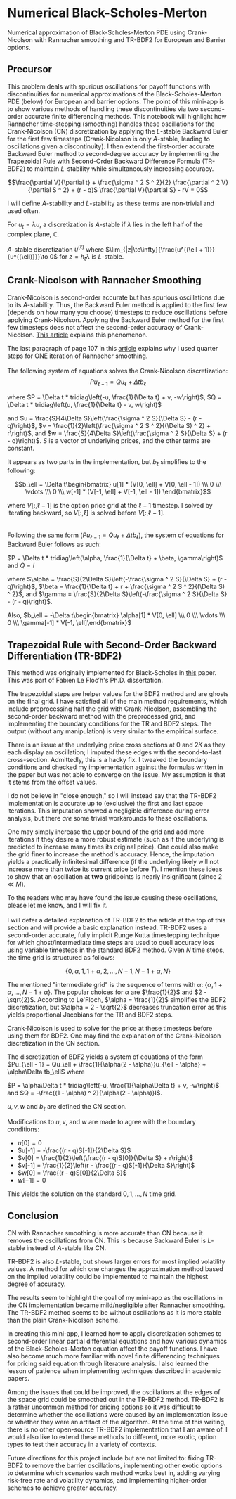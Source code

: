 # Numerical Black-Scholes-Merton
Numerical approximation of Black-Scholes-Merton PDE using Crank-Nicolson with Rannacher smoothing and TR-BDF2 for European and Barrier options.

## Precursor
This problem deals with spurious oscillations for payoff functions with discontinuities for numerical approximations of the Black-Scholes-Merton PDE (below) for European and barrier options. The point of this mini-app is to show various methods of handling these discontinuities via two second-order accurate finite differencing methods. This notebook will highlight how Rannacher time-stepping (smoothing) handles these oscillations for the Crank-Nicolson (CN) discretization by applying the $L$-stable Backward Euler for the first few timesteps (Crank-Nicolson is only $A$-stable, leading to oscillations given a discontinuity). I then extend the first-order accurate Backward Euler method to second-degree accuracy by implementing the Trapezoidal Rule with Second-Order Backward Difference Formula (TR-BDF2) to maintain $L$-stability while simultaneously increasing accuracy.

$$\frac{\partial V}{\partial t} + \frac{\sigma ^ 2 S ^ 2}{2} \frac{\partial ^ 2 V}{\partial S ^ 2} + (r - q)S \frac{\partial V}{\partial S} - rV = 0$$

I will define $A$-stability and $L$-stability as these terms are non-trivial and used often.

For $u_t = \lambda u$, a discretization is $A$-stable if $\lambda$ lies in the left half of the complex plane, $\mathbb{C}$. 

$A$-stable discretization $u^{(\ell)}$ where $\lim_{|z|\to\infty}{\frac{u^{(\ell + 1)}}{u^{(\ell)}}}\to 0$ for $z = h_t\lambda$ is $L$-stable.




## Crank-Nicolson with Rannacher Smoothing
Crank-Nicolson is second-order accurate but has spurious oscillations due to its $A$-stability. Thus, the Backward Euler method is applied to the first few (depends on how many you choose) timesteps to reduce oscillations before applying Crank-Nicolson. Applying the Backward Euler method for the first few timesteps does not affect the second-order accuracy of Crank-Nicolson. [This article](https://people.maths.ox.ac.uk/gilesm/files/NA-05-16.pdf) explains this phenomenon.

The last paragraph of page 107 in this [article](https://www.researchgate.net/publication/228524629_Convergence_analysis_of_Crank-Nicolson_and_Rannacher_time-marching) explains why I used quarter steps for ONE iteration of Rannacher smoothing.
</br>
</br>
The following system of equations solves the Crank-Nicolson discretization:
$$Pu_{\ell - 1} = Qu_\ell + \Delta tb_\ell$$ 

where $P = \Delta t * tridiag\left(-u, \frac{1}{\Delta t} + v, -w\right)$, $Q = \Delta t * tridiag\left(u, \frac{1}{\Delta t} - v, w\right)$

and $u = \frac{S}{4\Delta S}\left(\frac{\sigma ^ 2 S}{\Delta S} - (r - q)\right)$, $v = \frac{1}{2}\left(\frac{\sigma ^ 2 S ^ 2}{(\Delta S) ^ 2} + r\right)$, and $w = \frac{S}{4\Delta S}\left(\frac{\sigma ^ 2 S}{\Delta S} + (r - q)\right)$. $S$ is a vector of underlying prices, and the other terms are constant.

It appears as two parts in the implementation, but $b_{\ell}$ simplifies to the following:

$$b_\ell = \Delta t\begin{bmatrix} u[1] * (V[0, \ell] + V[0, \ell - 1])  \\\ 0 \\\ \vdots \\\ 0 \\\ w[-1] * (V[-1, \ell] + V[-1, \ell - 1]) \end{bmatrix}$$

where $V[:, \ell - 1]$ is the option price grid at the $\ell - 1$ timestep. I solved by iterating backward, so $V[:, \ell]$ is solved before $V[:, \ell - 1]$.
</br>
</br>
</br>
Following the same form ($Pu_{\ell - 1} = Qu_{\ell} + \Delta tb_\ell$), the system of equations for Backward Euler follows as such:

$P = \Delta t * tridiag\left(\alpha, \frac{1}{\Delta t} + \beta, \gamma\right)$ and $Q = I$

where $\alpha = \frac{S}{2\Delta S}\left(-\frac{\sigma ^ 2 S}{\Delta S} + (r - q)\right)$, $\beta = \frac{1}{\Delta t} + r + \frac{\sigma ^ 2 S ^ 2}{(\Delta S) ^ 2}$, and $\gamma = \frac{S}{2\Delta S}\left(-\frac{\sigma ^ 2 S}{\Delta S} - (r - q)\right)$.

Also, $b_\ell = -\Delta t\begin{bmatrix} \alpha[1] * V[0, \ell] \\\ 0 \\\ \vdots \\\ 0 \\\ \gamma[-1] * V[-1, \ell]\end{bmatrix}$



## Trapezoidal Rule with Second-Order Backward Differentiation (TR-BDF2) 
This method was originally implemented for Black-Scholes in [this](https://chasethedevil.github.io/lefloch_trbdf2_draft.pdf) paper. This was part of Fabien Le Floc’h's Ph.D. dissertation.

The trapezoidal steps are helper values for the BDF2 method and are ghosts on the final grid. I have satisfied all of the main method requirements, which include preprocessing half the grid with Crank-Nicolson, assembling the second-order backward method with the preprocessed grid, and implementing the boundary conditions for the TR and BDF2 steps. The output (without any manipulation) is very similar to the empirical surface. 

There is an issue at the underlying price cross sections at $0$ and $2K$ as they each display an oscillation; I imputed these edges with the second-to-last cross-section. Admittedly, this is a hacky fix. I tweaked the boundary conditions and checked my implementation against the formulas written in the paper but was not able to converge on the issue. My assumption is that it stems from the offset values.

I do not believe in "close enough," so I will instead say that the TR-BDF2 implementation is accurate up to (exclusive) the first and last space iterations. This imputation showed a negligible difference during error analysis, but there *are* some trivial workarounds to these oscillations.

One may simply increase the upper bound of the grid and add more iterations if they desire a more robust estimate (such as if the underlying is predicted to increase many times its original price). One could also make the grid finer to increase the method's accuracy. Hence, the imputation yields a practically infinitesimal difference (if the underlying likely will not increase more than twice its current price before $T$). I mention these ideas to show that an oscillation at **two** gridpoints is nearly insignificant (since $2 \ll M$).

To the readers who may have found the issue causing these oscillations, please let me know, and I will fix it.
<br>
<br>
I will defer a detailed explanation of TR-BDF2 to the article at the top of this section and will provide a basic explanation instead. TR-BDF2 uses a second-order accurate, fully implicit Runge Kutta timestepping technique for which ghost/intermediate time steps are used to quell accuracy loss using variable timesteps in the standard BDF2 method. Given $N$ time steps, the time grid is structured as follows:

$$\{0, \alpha, 1, 1 + \alpha, 2, \dots, N - 1, N - 1 + \alpha, N\}$$

The mentioned "intermediate grid" is the sequence of terms with $\alpha$: $\{\alpha, 1 + \alpha, \dots, N - 1 + \alpha\}$. The popular choices for $\alpha$ are $\frac{1}{2}$ and $2 - \sqrt{2}$. According to Le'Floch, $\alpha = \frac{1}{2}$ simplifies the BDF2 discretization, but $\alpha = 2 - \sqrt{2}$ decreases truncation error as this yields proportional Jacobians for the TR and BDF2 steps.

Crank-Nicolson is used to solve for the price at these timesteps before using them for BDF2. One may find the explanation of the Crank-Nicolson discretization in the CN section.

The discretization of BDF2 yields a system of equations of the form $Pu_{\ell - 1} = Qu_\ell + \frac{1}{\alpha(2 - \alpha)}u_{\ell - \alpha} + \alpha\Delta tb_\ell$ where

$P = \alpha\Delta t * tridiag\left(-u, \frac{1}{\alpha\Delta t} + v, -w\right)$ and $Q = -\frac{(1 - \alpha) ^ 2}{\alpha(2 - \alpha)}I$. 

$u, v, w$ and $b_\ell$ are defined the CN section.

Modifications to $u, v,$ and $w$ are made to agree with the boundary conditions:
* $u[0] = 0$
* $u[-1] = -\frac{(r - q)S[-1]}{2\Delta S}$
* $v[0] = \frac{1}{2}\left(\frac{(r - q)S[0]}{\Delta S} + r\right)$
* $v[-1] = \frac{1}{2}\left(r - \frac{(r - q)S[-1]}{\Delta S}\right)$
* $w[0] = \frac{(r - q)S[0]}{2\Delta S}$
* $w[-1] = 0$

This yields the solution on the standard $0, 1, \dots, N$ time grid.


## Conclusion
CN with Rannacher smoothing is more accurate than CN because it removes the oscillations from CN. This is because Backward Euler is $L$-stable instead of $A$-stable like CN.

TR-BDF2 is also $L$-stable, but shows larger errors for most implied volatility values. A method for which one changes the approximation method based on the implied volatility could be implemented to maintain the highest degree of accuracy.

The results seem to highlight the goal of my mini-app as the oscillations in the CN implementation became mild/negligible after Rannacher smoothing. The TR-BDF2 method seems to be without oscillations as it is more stable than the plain Crank-Nicolson scheme.

In creating this mini-app, I learned how to apply discretization schemes to second-order linear partial differential equations and how various dynamics of the Black-Scholes-Merton equation affect the payoff functions. I have also become much more familiar with novel finite differencing techniques for pricing said equation through literature analysis. I also learned the lesson of patience when implementing techniques described in academic papers.

Among the issues that could be improved, the oscillations at the edges of the space grid could be smoothed out in the TR-BDF2 method. TR-BDF2 is a rather uncommon method for pricing options so it was difficult to determine whether the oscillations were caused by an implementation issue or whether they were an artifact of the algorithm. At the time of this writing, there is no other open-source TR-BDF2 implementation that I am aware of. I would also like to extend these methods to different, more exotic, option types to test their accuracy in a variety of contexts.

Future directions for this project include but are not limited to: fixing TR-BDF2 to remove the barrier oscillations, implementing other exotic options to determine which scenarios each method works best in, adding varying risk-free rate and volatility dynamics, and implementing higher-order schemes to achieve greater accuracy.
